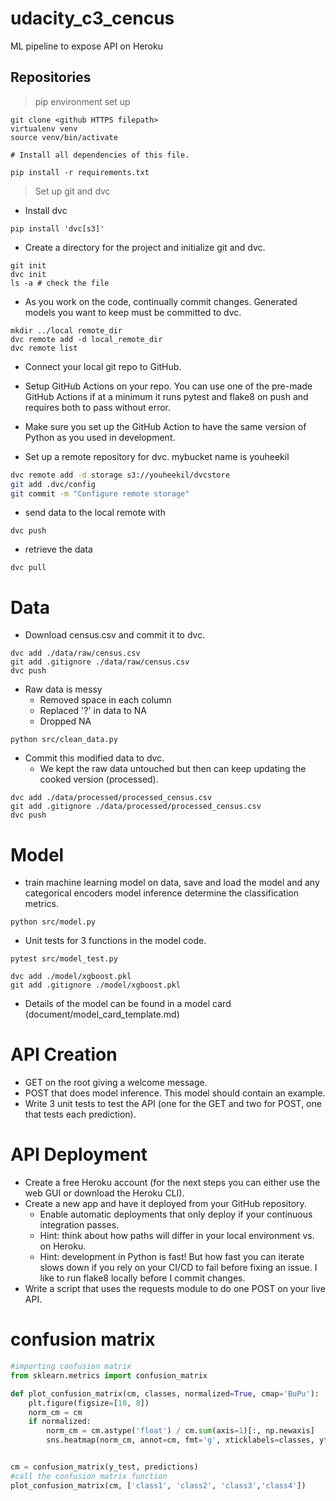 # udacity_c3_cencus
ML pipeline to expose API on Heroku

## Repositories
> pip environment set up 
```shell 
git clone <github HTTPS filepath>
virtualenv venv
source venv/bin/activate

# Install all dependencies of this file.

pip install -r requirements.txt
```
> Set up git and dvc

* Install dvc 
```shell
pip install 'dvc[s3]'
```
* Create a directory for the project and initialize git and dvc.
```shell
git init
dvc init
ls -a # check the file 
```

* As you work on the code, continually commit changes. Generated models you want to keep must be committed to dvc.
```shell
mkdir ../local remote_dir
dvc remote add -d local_remote_dir
dvc remote list
```

* Connect your local git repo to GitHub.
* Setup GitHub Actions on your repo. You can use one of the pre-made GitHub Actions if at a minimum it runs pytest and flake8 on push and requires both to pass without error.

* Make sure you set up the GitHub Action to have the same version of Python as you used in development.
* Set up a remote repository for dvc.
mybucket name is youheekil
```bash
dvc remote add -d storage s3://youheekil/dvcstore
git add .dvc/config
git commit -m "Configure remote storage"
```

* send data to the local remote with 
```shell
dvc push
``` 
* retrieve the data
```shell
dvc pull 
```

# Data
* Download census.csv and commit it to dvc.
```shell
dvc add ./data/raw/census.csv
git add .gitignore ./data/raw/census.csv
dvc push
```
* Raw data is messy
  * Removed space in each column
  * Replaced '?' in data to NA
  * Dropped NA

```shell
python src/clean_data.py
```

* Commit this modified data to dvc. 
  * We kept the raw data untouched but then can keep updating the cooked version (processed).
```shell
dvc add ./data/processed/processed_census.csv
git add .gitignore ./data/processed/processed_census.csv
dvc push
```

# Model
* train machine learning model on data, save and load the model and any categorical encoders
model inference  determine the classification metrics.
```shell
python src/model.py
```
* Unit tests for 3 functions in the model code.
```shell
pytest src/model_test.py
```
```shell
dvc add ./model/xgboost.pkl
git add .gitignore ./model/xgboost.pkl
```
* Details of the model can be found in a model card (document/model_card_template.md)

# API Creation

- GET on the root giving a welcome message.
- POST that does model inference.
     This model should contain an example.
- Write 3 unit tests to test the API (one for the GET and two for POST, one that tests each prediction).

# API Deployment
* Create a free Heroku account (for the next steps you can either use the web GUI or download the Heroku CLI).
* Create a new app and have it deployed from your GitHub repository.
    * Enable automatic deployments that only deploy if your continuous integration passes.
    * Hint: think about how paths will differ in your local environment vs. on Heroku.
    * Hint: development in Python is fast! But how fast you can iterate slows down if you rely on your CI/CD to fail before fixing an issue. I like to run flake8 locally before I commit changes.
* Write a script that uses the requests module to do one POST on your live API.




# confusion matrix
```python 
#importing confusion matrix
from sklearn.metrics import confusion_matrix

def plot_confusion_matrix(cm, classes, normalized=True, cmap='BuPu'):
    plt.figure(figsize=[10, 8])
    norm_cm = cm
    if normalized:
        norm_cm = cm.astype('float') / cm.sum(axis=1)[:, np.newaxis]
        sns.heatmap(norm_cm, annot=cm, fmt='g', xticklabels=classes, yticklabels=classes, cmap=cmap)


cm = confusion_matrix(y_test, predictions)
#call the confusion matrix function         
plot_confusion_matrix(cm, ['class1', 'class2', 'class3','class4'])
```

